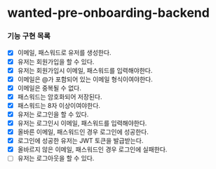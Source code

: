 # wanted-pre-onboarding-backend

### 기능 구현 목록

- [X] 이메일, 패스워드로 유저를 생성한다.
- [X] 유저는 회원가입을 할 수 있다.
- [X] 유저는 회원가입시 이메일, 패스워드를 입력해야한다.
- [X] 이메일은 @가 포함되어 있는 이메일 형식이여야한다.
- [X] 이메일은 중복될 수 없다.
- [X] 패스워드는 암호화되어 저장된다.
- [X] 패스워드는 8자 이상이여야한다.
- [X] 유저는 로그인을 할 수 있다.
- [X] 유저는 로그인시 이메일, 패스워드를 입력해야한다.
- [X] 올바른 이메일, 패스워드인 경우 로그인에 성공한다.
- [X] 로그인에 성공한 유저는 JWT 토큰을 발급받는다.
- [X] 올바르지 않은 이메일, 패스워드인 경우 로그인에 실패한다.
- [ ] 유저는 로그아웃을 할 수 있다.